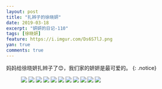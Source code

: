 ```yaml
---
layout: post
title: "扎辫子的徐晓妍"
date: 2019-03-18
excerpt: "妍妍的日记-110"
tags: [徐晓妍]
feature: https://i.imgur.com/Ds6S7lJ.png
yan: true
comments: true
---
```

妈妈给徐晓妍扎辫子了😊，我们家的妍妍是最可爱的。
{: .notice}
<figure>
    <img src="{{ site.staticUrl }}/yanyan/image/zxbzi1.jpg?imageslim&imageMogr2/auto-orient" />
    <img src="{{ site.staticUrl }}/yanyan/image/zxbzi2.jpg?imageslim&imageMogr2/auto-orient" />
    <img src="{{ site.staticUrl }}/yanyan/image/zxbzi3.jpg?imageslim&imageMogr2/auto-orient" />
    <img src="{{ site.staticUrl }}/yanyan/image/zxbzi4.jpg?imageslim&imageMogr2/auto-orient" />
    <img src="{{ site.staticUrl }}/yanyan/image/zxbzi5.jpg?imageslim&imageMogr2/auto-orient" />
    <img src="{{ site.staticUrl }}/yanyan/image/zxbzi6.jpg?imageslim&imageMogr2/auto-orient" />
    <img src="{{ site.staticUrl }}/yanyan/image/zxbzi7.jpg?imageslim&imageMogr2/auto-orient" />
    <img src="{{ site.staticUrl }}/yanyan/image/zxbzi8.jpg?imageslim&imageMogr2/auto-orient" />
    <img src="{{ site.staticUrl }}/yanyan/image/zxbzi9.jpg?imageslim&imageMogr2/auto-orient" />
    <img src="{{ site.staticUrl }}/yanyan/image/zxbzi10.jpg?imageslim&imageMogr2/auto-orient" />
    <img src="{{ site.staticUrl }}/yanyan/image/zxbzi11.jpg?imageslim&imageMogr2/auto-orient" />
</figure>
